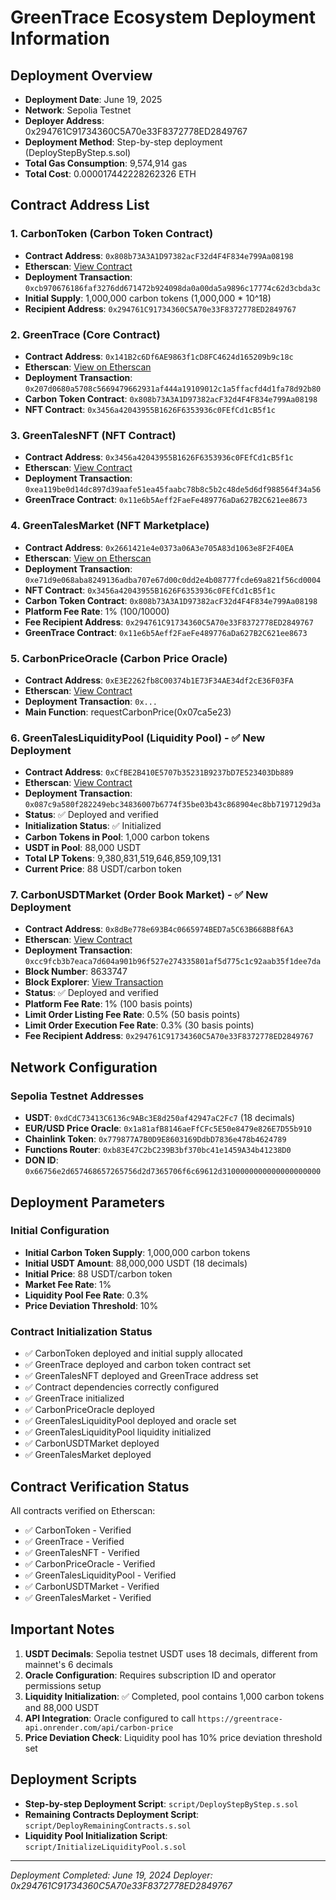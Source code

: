 # GreenTrace Ecosystem Deployment Information

## Deployment Overview

- **Deployment Date**: June 19, 2025
- **Network**: Sepolia Testnet
- **Deployer Address**: 0x294761C91734360C5A70e33F8372778ED2849767
- **Deployment Method**: Step-by-step deployment (DeployStepByStep.s.sol)
- **Total Gas Consumption**: 9,574,914 gas
- **Total Cost**: 0.000017442228262326 ETH

## Contract Address List

### 1. CarbonToken (Carbon Token Contract)

- **Contract Address**: `0x808b73A3A1D97382acF32d4F4F834e799Aa08198`
- **Etherscan**: [View Contract](https://sepolia.etherscan.io/address/0x808b73A3A1D97382acF32d4F4F834e799Aa08198)
- **Deployment Transaction**: `0xcb970676186faf3276dd671472b924098da0a00da5a9896c17774c62d3cbda3c`
- **Initial Supply**: 1,000,000 carbon tokens (1,000,000 * 10^18)
- **Recipient Address**: `0x294761C91734360C5A70e33F8372778ED2849767`

### 2. GreenTrace (Core Contract)

- **Contract Address**: `0x141B2c6Df6AE9863f1cD8FC4624d165209b9c18c`
- **Etherscan**: [View on Etherscan](https://sepolia.etherscan.io/address/0x141b2c6df6ae9863f1cd8fc4624d165209b9c18c)
- **Deployment Transaction**: `0x207d0680a5708c5669479662931af444a19109012c1a5ffacfd4d1fa78d92b80`
- **Carbon Token Contract**: `0x808b73A3A1D97382acF32d4F4F834e799Aa08198`
- **NFT Contract**: `0x3456a42043955B1626F6353936c0FEfCd1cB5f1c`

### 3. GreenTalesNFT (NFT Contract)

- **Contract Address**: `0x3456a42043955B1626F6353936c0FEfCd1cB5f1c`
- **Etherscan**: [View Contract](https://sepolia.etherscan.io/address/0x3456a42043955B1626F6353936c0FEfCd1cB5f1c)
- **Deployment Transaction**: `0xea119be0d14dc897d39aafe51ea45faabc78b8c5b2c48de5d6df988564f34a56`
- **GreenTrace Contract**: `0x11e6b5Aeff2FaeFe489776aDa627B2C621ee8673`

### 4. GreenTalesMarket (NFT Marketplace)

- **Contract Address**: `0x2661421e4e0373a06A3e705A83d1063e8F2F40EA`
- **Etherscan**: [View on Etherscan](https://sepolia.etherscan.io/address/0x2661421e4e0373a06a3e705a83d1063e8f2f40ea)
- **Deployment Transaction**: `0xe71d9e068aba8249136adba707e67d00c0dd2e4b08777fcde69a821f56cd0004`
- **NFT Contract**: `0x3456a42043955B1626F6353936c0FEfCd1cB5f1c`
- **Carbon Token Contract**: `0x808b73A3A1D97382acF32d4F4F834e799Aa08198`
- **Platform Fee Rate**: 1% (100/10000)
- **Fee Recipient Address**: `0x294761C91734360C5A70e33F8372778ED2849767`
- **GreenTrace Contract**: `0x11e6b5Aeff2FaeFe489776aDa627B2C621ee8673`

### 5. CarbonPriceOracle (Carbon Price Oracle)

- **Contract Address**: `0xE3E2262fb8C00374b1E73F34AE34df2cE36F03FA`
- **Etherscan**: [View Contract](https://sepolia.etherscan.io/address/0xE3E2262fb8C00374b1E73F34AE34df2cE36F03FA)
- **Deployment Transaction**: `0x...`
- **Main Function**: requestCarbonPrice(0x07ca5e23)

### 6. GreenTalesLiquidityPool (Liquidity Pool) - ✅ New Deployment

- **Contract Address**: `0xCfBE2B410E5707b35231B9237bD7E523403Db889`
- **Etherscan**: [View Contract](https://sepolia.etherscan.io/address/0xcfbe2b410e5707b35231b9237bd7e523403db889)
- **Deployment Transaction**: `0x087c9a580f282249ebc34836007b6774f35be03b43c868904ec8bb7197129d3a`
- **Status**: ✅ Deployed and verified
- **Initialization Status**: ✅ Initialized
- **Carbon Tokens in Pool**: 1,000 carbon tokens
- **USDT in Pool**: 88,000 USDT
- **Total LP Tokens**: 9,380,831,519,646,859,109,131
- **Current Price**: 88 USDT/carbon token

### 7. CarbonUSDTMarket (Order Book Market) - ✅ New Deployment

- **Contract Address**: `0x8dBe778e693B4c0665974BED7a5C63B668B8f6A3`
- **Etherscan**: [View Contract](https://sepolia.etherscan.io/address/0x8dBe778e693B4c0665974BED7a5C63B668B8f6A3)
- **Deployment Transaction**: `0xcc9fcb3b7eaca7d604a901b96f527e274335801af5d775c1c92aab35f1dee7da`
- **Block Number**: 8633747
- **Block Explorer**: [View Transaction](https://sepolia.etherscan.io/tx/0xcc9fcb3b7eaca7d604a901b96f527e274335801af5d775c1c92aab35f1dee7da)
- **Status**: ✅ Deployed and verified
- **Platform Fee Rate**: 1% (100 basis points)
- **Limit Order Listing Fee Rate**: 0.5% (50 basis points)
- **Limit Order Execution Fee Rate**: 0.3% (30 basis points)
- **Fee Recipient Address**: `0x294761C91734360C5A70e33F8372778ED2849767`

## Network Configuration

### Sepolia Testnet Addresses

- **USDT**: `0xdCdC73413C6136c9ABc3E8d250af42947aC2Fc7` (18 decimals)
- **EUR/USD Price Oracle**: `0x1a81afB8146aeFfCFc5E50e8479e826E7D55b910`
- **Chainlink Token**: `0x779877A7B0D9E8603169DdbD7836e478b4624789`
- **Functions Router**: `0xb83E47C2bC239B3bf370bc41e1459A34b41238D0`
- **DON ID**: `0x66756e2d657468657265756d2d7365706f6c69612d3100000000000000000000`

## Deployment Parameters

### Initial Configuration

- **Initial Carbon Token Supply**: 1,000,000 carbon tokens
- **Initial USDT Amount**: 88,000,000 USDT (18 decimals)
- **Initial Price**: 88 USDT/carbon token
- **Market Fee Rate**: 1%
- **Liquidity Pool Fee Rate**: 0.3%
- **Price Deviation Threshold**: 10%

### Contract Initialization Status

- ✅ CarbonToken deployed and initial supply allocated
- ✅ GreenTrace deployed and carbon token contract set
- ✅ GreenTalesNFT deployed and GreenTrace address set
- ✅ Contract dependencies correctly configured
- ✅ GreenTrace initialized
- ✅ CarbonPriceOracle deployed
- ✅ GreenTalesLiquidityPool deployed and oracle set
- ✅ GreenTalesLiquidityPool liquidity initialized
- ✅ CarbonUSDTMarket deployed
- ✅ GreenTalesMarket deployed

## Contract Verification Status

All contracts verified on Etherscan:

- ✅ CarbonToken - Verified
- ✅ GreenTrace - Verified
- ✅ GreenTalesNFT - Verified
- ✅ CarbonPriceOracle - Verified
- ✅ GreenTalesLiquidityPool - Verified
- ✅ CarbonUSDTMarket - Verified
- ✅ GreenTalesMarket - Verified

## Important Notes

1. **USDT Decimals**: Sepolia testnet USDT uses 18 decimals, different from mainnet's 6 decimals
2. **Oracle Configuration**: Requires subscription ID and operator permissions setup
3. **Liquidity Initialization**: ✅ Completed, pool contains 1,000 carbon tokens and 88,000 USDT
4. **API Integration**: Oracle configured to call `https://greentrace-api.onrender.com/api/carbon-price`
5. **Price Deviation Check**: Liquidity pool has 10% price deviation threshold set

## Deployment Scripts

- **Step-by-step Deployment Script**: `script/DeployStepByStep.s.sol`
- **Remaining Contracts Deployment Script**: `script/DeployRemainingContracts.s.sol`
- **Liquidity Pool Initialization Script**: `script/InitializeLiquidityPool.s.sol`

---

*Deployment Completed: June 19, 2024*
*Deployer: 0x294761C91734360C5A70e33F8372778ED2849767*
